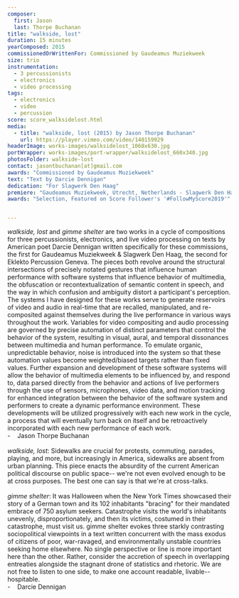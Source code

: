 ```yaml
---
composer:
  first: Jason
  last: Thorpe Buchanan
title: "walkside, lost"
duration: 15 minutes
yearComposed: 2015
commissionedOrWrittenFor: Commissioned by Gaudeamus Muziekweek
size: trio
instrumentation:
  - 3 percussionists
  - electronics
  - video processing
tags:
  - electronics
  - video
  - percussion
score: score_walksidelost.html
media:
  - title: "walkside, lost (2015) by Jason Thorpe Buchanan"
    url: https://player.vimeo.com/video/140159929
headerImage: works-images/walksidelost_1068x630.jpg
portWrapper: works-images/port-wrapper/walksidelost_660x340.jpg
photosFolder: walkside-lost
contact: jasontbuchanan[at]gmail.com
awards: "Commissioned by Gaudeamus Muziekweek"
text: "Text by Darcie Dennigan"
dedication: "For Slagwerk Den Haag"
premiere: "Gaudeamus Muziekweek, Utrecht, Netherlands - Slagwerk Den Haag, September 13, 2015"
awards: "Selection, Featured on Score Follower's '#FollowMyScore2019'"


---
```

*walkside, lost* and *gimme shelter* are two works in a cycle of compositions for three percussionists, electronics, and live video processing on texts by American poet Darcie Dennigan written specifically for these commissions, the first for Gaudeamus Muziekweek & Slagwerk Den Haag, the second for Eklekto Percussion Geneva. The pieces both revolve around the structural intersections of precisely notated gestures that influence human performance with software systems that influence behavior of multimedia, the obfuscation or recontextualization of semantic content in speech, and the way in which confusion and ambiguity distort a participant&#39;s perception. The systems I have designed for these works serve to generate reservoirs of video and audio in real-time that are recalled, manipulated, and re-composited against themselves during the live performance in various ways throughout the work. Variables for video compositing and audio processing are governed by precise automation of distinct parameters that control the behavior of the system, resulting in visual, aural, and temporal dissonances between multimedia and human performance. To emulate organic, unpredictable behavior, noise is introduced into the system so that these automation values become weighted/biased targets rather than fixed values. Further expansion and development of these software systems will allow the behavior of multimedia elements to be influenced by, and respond to, data parsed directly from the behavior and actions of live performers through the use of sensors, microphones, video data, and motion tracking for enhanced integration between the behavior of the software system and performers to create a dynamic performance environment. These developments will be utilized progressively with each new work in the cycle, a process that will eventually turn back on itself and be retroactively incorporated with each new performance of each work.
<br>-	&nbsp;&nbsp; Jason Thorpe Buchanan
<br><br>
<em>walkside, lost</em>: Sidewalks are crucial for protests, commuting, parades, playing, and more, but increasingly in America, sidewalks are absent from urban planning. This piece enacts the absurdity of the current American political discourse on public space-- we're not even evolved enough to be at cross purposes. The best one can say is that we're at cross-talks.
<br><br>
<em>gimme shelter</em>: It was Halloween when the New York Times showcased their story of a German town and its 102 inhabitants "bracing" for their mandated embrace of 750 asylum seekers. Catastrophe visits the world's inhabitants unevenly, disproportionately, and then its victims, costumed in their catastrophe, must visit us. gimme shelter evokes three starkly contrasting sociopolitical viewpoints in a text written concurrent with the mass exodus of citizens of poor, war-ravaged, and environmentally unstable countries seeking home elsewhere. No single perspective or line is more important here than the other. Rather, consider the accretion of speech in overlapping entreaties alongside the stagnant drone of statistics and rhetoric. We are not free to listen to one side, to make one account readable, livable-- hospitable.
<br>-	&nbsp;&nbsp; Darcie Dennigan
